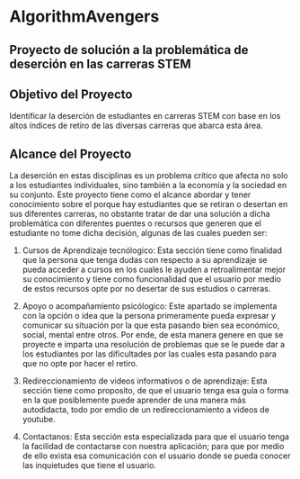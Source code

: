 # AlgorithmAvengers
## Proyecto de solución a la problemática de deserción en las carreras STEM

## Objetivo del Proyecto

Identificar la deserción de estudiantes en carreras STEM con base en los altos índices de retiro de las diversas carreras que abarca esta área. 

## Alcance del Proyecto

La deserción en estas disciplinas es un problema crítico que afecta no solo a los estudiantes individuales, sino también a la economía y la sociedad en su conjunto. Este proyecto tiene como el alcance abordar y tener conocimiento sobre el porque hay estudiantes que se retiran o desertan en sus diferentes carreras, no obstante tratar de dar una solución a dicha problemática con diferentes puentes o recursos que generen que el estudiante no tome dicha decisión, algunas de las cuales pueden ser:

1. Cursos de Aprendizaje tecnólogico: Esta sección tiene como finalidad que la persona que tenga dudas con respecto a su aprendizaje se pueda acceder a cursos en los cuales le ayuden a retroalimentar mejor su conocimiento y tiene como funcionalidad que el usuario por medio de estos recursos opte por no desertar de sus estudios o carreras.

2. Apoyo o acompañamiento psicólogico: Este apartado se implementa con la opción o idea que la persona primeramente pueda expresar y comunicar su situación por la que esta pasando bien sea económico, social, mental entre otros. Por ende, de esta manera genere en que se proyecte e imparta una resolución de problemas que se le puede dar a los estudiantes por las dificultades por las cuales esta pasando para que no opte por hacer el retiro.

3. Redireccionamiento de videos informativos o de aprendizaje: Esta sección tiene como proposito, de que el usuario tenga esa guía o forma en la que posiblemente puede aprender de una manera más autodidacta, todo por emdio de un redireccionamiento a videos de youtube.

4. Contactanos: Esta sección esta especializada para que el usuario tenga la facilidad de contactarse con nuestra aplicación; para que por medio de ello exista esa comunicación con el usuario donde se pueda conocer las inquietudes que tiene el usuario.

